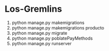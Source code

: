 # Los-Gremlins

1. python manage.py makemigrations
1. python manage.py makemigrations producto
2. python manage.py migrate
3. python manage.py poblatePayMethods
4. python manage.py runserver